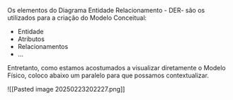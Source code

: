 Os elementos do Diagrama Entidade Relacionamento - DER- são os utilizados para a criação do Modelo Conceitual:

- Entidade
- Atributos
- Relacionamentos 
- ...

Entretanto, como estamos acostumados a visualizar diretamente o Modelo Físico, coloco abaixo um paralelo para que possamos contextualizar.

![[Pasted image 20250223202227.png]]